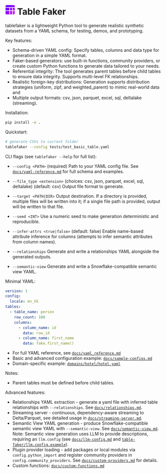 # ![icon](media/tablefaker-icon-32.png) Table Faker

tablefaker is a lightweight Python tool to generate realistic synthetic datasets from a YAML schema, for testing, demos, and prototyping.

Key features:
- Schema-driven YAML config: Specify tables, columns and data type for generation in a simple YAML format.
- Faker-based generators: use built-in functions, community providers, or create custom Python functions to generate data tailored to your needs.
- Referential integrity: The tool generates parent tables before child tables to ensure data integrity. Supports multi-level FK relationships.
- Realistic foreign-key distributions: Generation supports distribution strategies (uniform, zipf, and weighted_parent) to mimic real-world data and 
- Multiple output formats: csv, json, parquet, excel, sql, deltalake (streaming).

Installation:
```bash
pip install -e .
```

Quickstart:
```bash
# generate CSVs to current folder
tablefaker --config tests/test_basic_table.yaml
```

CLI flags (see `tablefaker --help` for full list):

- `--config <PATH>` (required)
  Path to your YAML config file. See [`docs/yaml-reference.md`](docs/yaml-reference.md:1) for full schema and examples.

- `--file_type <extension>` (choices: csv, json, parquet, excel, sql, deltalake) (default: csv)
  Output file format to generate.

- `--target <PATH|DIR>`
  Output destination. If a directory is provided, multiple files will be written into it; if a single file path is provided, output will be written to that file.

- `--seed <INT>`
  Use a numeric seed to make generation deterministic and reproducible.

- `--infer-attrs <true|false>` (default: false)
  Enable name-based attribute inference for columns (attempts to infer semantic attributes from column names).

- `--relationships`
  Generate and write a relationships YAML alongside the generated outputs.

- `--semantic-view`
  Generate and write a Snowflake-compatible semantic view YAML.

Minimal YAML: 
```yaml
version: 1
config:
  locale: en_US
tables:
  - table_name: person
    row_count: 100
    columns:
      - column_name: id
        data: row_id
      - column_name: first_name
        data: fake.first_name()
```

- For full YAML reference, see [`docs/yaml_reference.md`](docs/yaml-reference.md:1)
- Basic and advanced configuration example: [`docs/sample-configs.md`](docs/sample-configs.md:1)
- Domain-specific example: [`domains/hotel/hotel.yaml`](domains/hotel/hotel.yaml:1)

Notes:
- Parent tables must be defined before child tables.

Advanced features:
- Relationships YAML extraction - generate a yaml file with inferred table relationships with `--relationships`. See [`docs/relationships.md`](docs/relationships.md:1).
- Streaming server - continuous, dependency-aware streaming to Delta/Parquet, see detailed usage in [`docs/streaming-server.md`](docs/streaming-server.md:1).
- Semantic View YAML generation - produce Snowflake-compatible semantic view YAML with `--semantic-view`. See [`docs/semantic-view.md`](docs/semantic-view.md:1).
  Note: Semantic view generation uses LLM to provide descriptions, requiring an `llm.config` (see [`docs/llm-config.md`](docs/llm-config.md:1) and [`table-faker/llm.config.example`](table-faker/llm.config.example:1)).
- Plugin provider loading - add packages or local modules via `config.python_import` and register community providers in `config.community_providers`. See [`docs/custom-providers.md`](docs/custom-providers.md:1) for details.
- Custom functions: [`docs/custom-functions.md`](docs/custom-functions.md:1)
